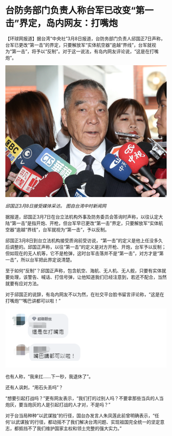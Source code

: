 # 台防务部门负责人称台军已改变“第一击”界定，岛内网友：打嘴炮

【环球网报道】据台湾“中央社”3月8日报道，台防务部门负责人邱国正7日声称，台军已更改“第一击”的界定，只要解放军“实体航空器”逾越“界线”，台军就视为“第一击”，将予以“反制”。对于这一说法，有岛内网友评论说，“这是在打嘴炮”。

![7acf38a76abd2d4c0d094d51d1f65882.jpg](https://raw.githubusercontent.com/qqhsx/qqnews_image/main/2024/03/08/台防务部门负责人称台军已改变“第一击”界定，岛内网友：打嘴炮/7acf38a76abd2d4c0d094d51d1f65882.jpg)

_邱国正3月8日接受媒体采访。 图自台湾中时新闻网_

据报道，邱国正3月7日在台立法机构外事及防务委员会答询时声称，以往认定大陆“第一击”是指开炮、开枪，但台军早已更改“第一击”界定，只要解放军“实体航空器”逾越“界线”，台军就视为“第一击”，予以反制。

邱国正3月8日到台立法机构接受质询前受访说，“第一击”的定义是他上任没多久后调整的。邱国正声称，以往“第一击”的定义是对方开枪、开炮，台军予以反制；但如现在的无人机等，它不是枪弹，这时台军击落并不是“第一击”，对方才是“第一击”，所以台军把此界定说清楚。

至于如何“反制”？邱国正声称，包含航空、海航、无人机、无人舰，只要有实体就要处理，该警告、喊话、打信号弹，让他知道我们已经注意到，若还不配合，当然就要有应对方法。

对于邱国正的说辞，有岛内网友不以为然，在社交平台脸书留言评论称，“这是在打嘴炮”“嘴巴讲都可以啦！”

![2d2a4ff9fd98adbf80a34751b3efab57.jpg](https://raw.githubusercontent.com/qqhsx/qqnews_image/main/2024/03/08/台防务部门负责人称台军已改变“第一击”界定，岛内网友：打嘴炮/2d2a4ff9fd98adbf80a34751b3efab57.jpg)

也有人称，“我来扛……下一秒，我退休了”。

还有人讽刺，“用石头丢吗”？

“想要引起打战吗？”更有网友表示，“我们打的过别人吗？不要拿那些当兵的人当炮灰，要当炮灰的人是引起打战的人才对，不是吗？”

对于台当局种种“以武谋独”的行径，国台办发言人朱凤莲此前曾明确表示，“任何‘以武谋独’的行径，都动摇不了我们解决台湾问题、实现祖国完全统一的坚定意志，都抵挡不了我们维护国家主权和领土完整的强大实力。”

